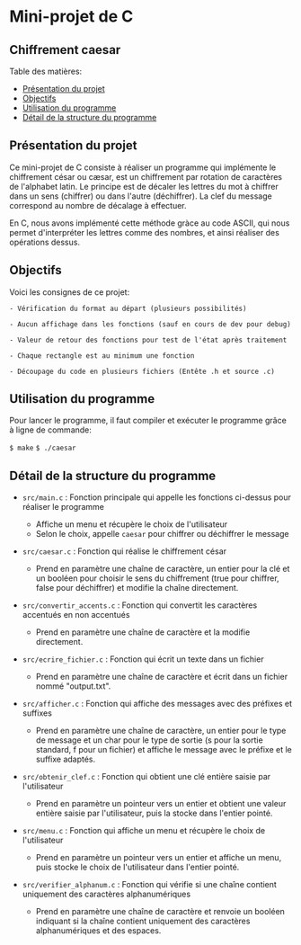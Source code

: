 # Mini-projet de C
## Chiffrement caesar

Table des matières:
- [Présentation du projet](https://github.com/KawaCoder/projet_caesar/tree/main?tab=readme-ov-file#Pr%C3%A9sentation-du-projet)
- [Objectifs](https://github.com/KawaCoder/projet_caesar/tree/main?tab=readme-ov-file#Objectifs)
- [Utilisation du programme](https://github.com/KawaCoder/projet_caesar/tree/main?tab=readme-ov-file#Utilisation-du-programme)
- [Détail de la structure du programme](https://github.com/KawaCoder/projet_caesar/tree/main?tab=readme-ov-file#d%C3%A9tail-de-la-structure-du-programme)

## Présentation du projet

Ce mini-projet de C consiste à réaliser un programme qui implémente le chiffrement césar ou cæsar, est un chiffrement par rotation de caractères de l'alphabet latin. Le principe est de décaler les lettres du mot à chiffrer dans un sens (chiffrer) ou dans l'autre (déchiffrer). La clef du message correspond au nombre de décalage à effectuer.

En C, nous avons implémenté cette méthode gràce au code ASCII, qui nous permet d'interpréter les lettres comme des nombres, et ainsi réaliser des opérations dessus.

## Objectifs

Voici les consignes de ce projet:

```
- Vérification du format au départ (plusieurs possibilités)

- Aucun affichage dans les fonctions (sauf en cours de dev pour debug)

- Valeur de retour des fonctions pour test de l'état après traitement

- Chaque rectangle est au minimum une fonction

- Découpage du code en plusieurs fichiers (Entête .h et source .c)

```

## Utilisation du programme

Pour lancer le programme, il faut compiler et exécuter le programme grâce à ligne de commande:

`$ make`
`$ ./caesar`

## Détail de la structure du programme

- `src/main.c` : Fonction principale qui appelle les fonctions ci-dessus pour réaliser le programme
  - Affiche un menu et récupère le choix de l'utilisateur
  - Selon le choix, appelle `caesar` pour chiffrer ou déchiffrer le message

- `src/caesar.c` : Fonction qui réalise le chiffrement césar
  - Prend en paramètre une chaîne de caractère, un entier pour la clé et un booléen pour choisir le sens du chiffrement (true pour chiffrer, false pour déchiffrer) et modifie la chaîne directement.

- `src/convertir_accents.c` : Fonction qui convertit les caractères accentués en non accentués
  - Prend en paramètre une chaîne de caractère et la modifie directement.

- `src/ecrire_fichier.c` : Fonction qui écrit un texte dans un fichier
  - Prend en paramètre une chaîne de caractère et écrit dans un fichier nommé "output.txt".

- `src/afficher.c` : Fonction qui affiche des messages avec des préfixes et suffixes
  - Prend en paramètre une chaîne de caractère, un entier pour le type de message et un char pour le type de sortie (s pour la sortie standard, f pour un fichier) et affiche le message avec le préfixe et le suffixe adaptés.

- `src/obtenir_clef.c` : Fonction qui obtient une clé entière saisie par l'utilisateur
  - Prend en paramètre un pointeur vers un entier et obtient une valeur entière saisie par l'utilisateur, puis la stocke dans l'entier pointé.

- `src/menu.c` : Fonction qui affiche un menu et récupère le choix de l'utilisateur
  - Prend en paramètre un pointeur vers un entier et affiche un menu, puis stocke le choix de l'utilisateur dans l'entier pointé.

- `src/verifier_alphanum.c` : Fonction qui vérifie si une chaîne contient uniquement des caractères alphanumériques
  - Prend en paramètre une chaîne de caractère et renvoie un booléen indiquant si la chaîne contient uniquement des caractères alphanumériques et des espaces.



